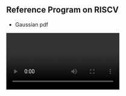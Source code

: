 ## Reference Program on RISCV
- Gaussian pdf
<video src= Videos/Gaussian_pdf.mp4>

- Sine pdf
<video src= Videos/Sine_pdf.mp4>

- Triangle pdf
<video src= Videos/Triangle_pdf.mp4>

- Noisy pdf
<video src= Videos/Noisy_pdf.mp4>



## F1 light on RISCV
- Python program:
    ```
        s0 = a0 = a1 = a2 = 0
        t0 = 8

        while (a2 != t0):
            a2 += 1
            s0 << 1
            s0 += 1
            a0 = s0
    ```

- Assembly Code:
    ```
    main:
        addi s0, zero, 0x00     # initialize s0 to zero
        addi a0, zero, 0x00     # initialize a0 to zero
        addi a1, zero, 0x00     # initialize a1 to zero
        addi a2, zero, 0x00     # initialize a2 to zero
        addi t0, zero, 0x08     # initialize t0 to 0x08
        JAL a3, iloop

    iloop:                      # acts as a for loop  (with size = 8)
        beq a2, t0, main
        addi a2, a2, 1          # increment 1
        JAL a1, SL             
        JALR a4, a3, 0          # return to address  stored in a3

    SL:
        SLLI s0, s0, 0x01       # shift left logical by 1
        addi s0, s0, 0x01       # increment by 1
        addi a0, s0, 0
        JALR a5, a1, 0          # return to address stored in a1 
    ```
- Results:
    ```
    main:
    0:   addi s0, zero, 0x00     # initialize s0 to zero
    4:   addi a0, zero, 0x00     # initialize a0 to zero
    8:   addi a1, zero, 0x00     # initialize a1 to zero
    C:   addi a2, zero, 0x00     # initialize a2 to zero
    10:  addi t0, zero, 0x08     # initialize t0 to 0x08
    14:  JAL a3, iloop
    ```
    <img src=images/image1.png>

    ```
    iloop:                         # acts as a for loop (with size = 8)
    18:    beq a2, t0, main
    1C:    addi a2, a2, 1          # increment 1
    20:    JAL a1, SL              
    24:    JALR a4, a3, 0          # return to address stored in a3
    ```

    ```
    SL:
    28:    SLLI s0, s0, 0x01       # shift left logical by 1
    2C:    addi s0, s0, 0x01       # increment by 1
    30:    addi a0, s0, 0
    34:    JALR a5, a1, 0          # return to address stored in a1 
    ```
    \
    <img src=images/image2.png>
    <img src=images/image3.png>
    

- Explanation:
    - a0 is the output which goes through 0,1,11,111,...,11111111 and starts from 0 again
    ![image](https://user-images.githubusercontent.com/58468284/205463858-0ff2d871-4de5-4b6d-b72a-2ad9309ff65a.png)

    - a1 stores the next address of JAL instruction in iloop, i.e. 0x24
    <img src=images/image4.png> 

    - a2 indicates the state of F1 light. a2 should go from 0 to 8 with increment of 1 each time
    ![image](https://user-images.githubusercontent.com/58468284/205463917-1c5f09f1-3762-4d99-8d8d-2aecf996a1a9.png)

    - a3 stores the address of iloop, as it is the next address of JAL instruction in main. (i.e. 0x18)
    <img src=images/image6.png>

    - a4 stores the address of the next address of JALR instruction in iloop, which is SL. (i.e. 0x28)
    <img src=images/image7.png>

    - a5 stores the address of the next address of JALR instruction in SL. (i.e. 0x38)
    <img src=images/image8.png>

    - s0 stores intermediate values of a0 (shift left and plus 1)
    <img src=images/image9.png>

    - t0 stores the size of the for loop (iloop), i.e. 0x08
    <img src=images/image5.png> 

- **Return** to the next instruction of JAL is implemented by **JALR**. E.g. 
``` 
    JAL a3, iloop
    ...
    JALR a4, a3, 0 
```
- Input **Trigger** is added. When trigger=1, the program starts. Otherwise, PC remains at 0.
![image](https://user-images.githubusercontent.com/58468284/205464738-ddf0286c-b901-41e4-894c-d708df262cfe.png)
